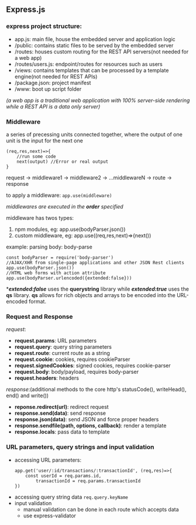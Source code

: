 ## Express.js
### express project structure:
- app.js: main file, house the embedded server and application logic
- /public: contains static files to be served by the embedded server
- /routes: houses custom routing for the REST API servers(not needed for a web app)
- /routes/users.js: endpoint/routes for resources such as users
- /views: contains templates that can be processed by a template engine(not needed for REST APIs)
- /package.json: project manifest
- /www: boot up script folder

*(a web app is a traditional web application with 100% server-side rendering while a REST API is a data only server)*

### Middleware
a series of precessing units connected together, where the output of one unit  is the input for the next one
```
(req,res,next)=>{
    //run some code
    next(output) //Error or real output
}
```
request -> middleware1 -> middleware2 -> ...middlewareN -> route -> response

to apply a middleware: `app.use(middleware)`

*middlewares are executed in the **order** specified*

middleware has twos types:
1. npm modules, eg: app.use(bodyParser.json())
2. custom middleware, eg: app.use((req,res,next)=>{next())

example:
parsing body: body-parse
```
const bodyParser = require('body-parser')
//AJAX/XHR from single-page applications and other JSON Rest clients
app.use(bodyParser.json())
//HTML web forms with action attribute
app.use(bodyParser.urlencoded({extended:false}))
```
****extended:false*** uses the **querystring** library while ***extended:true*** uses the **qs** library. **qs** allows for rich objects and arrays to be encoded into the URL-encoded format.

### Request and Response
*request*:
- **request.params**: URL parameters
- **request.query**: query string parameters
- **request.route**: current route as a string
- **request.cookie**: cookies, requires cookieParser
- **request.signedCookies**: signed cookies, requires cookie-parser
- **request.body**: body/payload, requires body-parser
- **request.headers**: headers

*response*:(additional methods to the core http's statusCode(), writeHead(), end() and write())
- **reponse.redirect(url)**: redirect request
- **response.send(data)**: send response
- **response.json(data)**: send JSON and force proper headers
- **response.sendfile(path, options, callback)**: render a template
- **response.locals**: pass data to template

### URL parameters, query strings and input validation
- accessing URL parameters:
    ```
    app.get('user/:id/transactions/:transactionId', (req,res)=>{
        const userId = req.params.id,
            transactionId = req.params.transactionId
    })
    ```
- accessing query string data
    `req.query.keyName`
- input validation
  + manual validation can be done in each route which accepts data
  + use express-validator